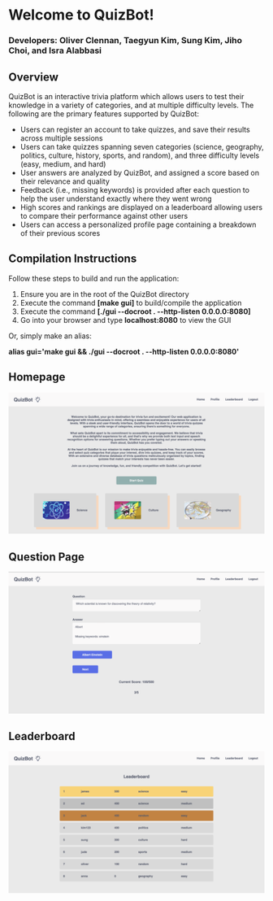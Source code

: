 <h1> Welcome to QuizBot! </h1>
<h3> Developers: Oliver Clennan, Taegyun Kim, Sung Kim, Jiho Choi, and Isra Alabbasi </h3>

<h2> Overview </h2>
<p>QuizBot is an interactive trivia platform which allows users to test their knowledge in a variety of categories, and at multiple difficulty levels. The following are the primary features supported by QuizBot:</p>
<ul>
    <li> Users can register an account to take quizzes, and save their results across multiple sessions</li>
    <li> Users can take quizzes spanning seven categories (science, geography, politics, culture, history, sports, and random), and three difficulty levels (easy, medium, and hard) </li>
    <li> User answers are analyzed by QuizBot, and assigned a score based on their relevance and quality </li>
    <li> Feedback (i.e., missing keywords) is provided after each question to help the user understand exactly where they went wrong</li>
    <li> High scores and rankings are displayed on a leaderboard allowing users to compare their performance against other users</li>
    <li> Users can access a personalized profile page containing a breakdown of their previous scores </li>
</ul>

<h2> Compilation Instructions </h2>
<p> Follow these steps to build and run the application:</p>
<ol>
    <li> Ensure you are in the root of the QuizBot directory </li>
    <li> Execute the command <b>[make gui]</b> to build/compile the application </li>
    <li> Execute the command <b>[./gui --docroot . --http-listen 0.0.0.0:8080]</b> </li>
    <li> Go into your browser and type <b>localhost:8080</b> to view the GUI </li>
</ol>
<p>Or, simply make an alias:</p> 
<b> alias gui='make gui && ./gui --docroot . --http-listen 0.0.0.0:8080' </b>

<h2> Homepage </h2>

![A screenshot of the homepage.](./welcome_page.png)

<h2> Question Page </h2>

![A screenshot of the question page.](./question_page.png)

<h2> Leaderboard </h2>

![A screenshot of the leaderboard page.](./leaderboard.png)
